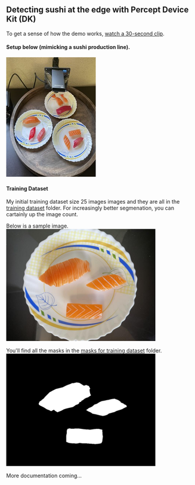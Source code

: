 ## Detecting sushi at the edge with Percept Device Kit (DK)

To get a sense of how the demo works, [watch a 30-second clip](https://www.youtube.com/watch?v=2mIZ-Qxhjr8).

#### Setup below (mimicking a sushi production line). 
![setup](/assets/IMG_1090-cropped.JPG)

#### Training Dataset
My initial training dataset size 25 images images and they are all in the  [training dataset](/resized_images/) folder.
For increasingly better segmenation, you can cartainly up the image count. 

Below is a sample image.
<img src="/resized_images/IMG_1052-size_818_616.jpg" alt="sample image" width="400"/>

You'll find all the masks in the [masks for training dataset](/resized_masks/) folder.
<img src="/resized_masks/IMG_1052-size_818_616.png" alt="sample mask" width="400"/>


More documentation coming...
